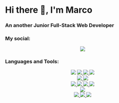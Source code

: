 <h1>Hi there 👋, I'm Marco</h1>

<h3>
An another Junior Full-Stack Web Developer
</h3>

<h3>My social:</h3>
<p align="center">
  <a href="https://www.linkedin.com/in/marcosotera-webdev/">
    <img src="https://skillicons.dev/icons?i=linkedin" />
  </a>
</p>

<h3>Languages and Tools:</h3>

<p align="center">
    <img src="https://skillicons.dev/icons?i=html" />

  <a href="https://www.w3schools.com/css/">
    <img src="https://skillicons.dev/icons?i=css" />
  </a>
  
  <a href="https://getbootstrap.com/">
    <img src="https://skillicons.dev/icons?i=bootstrap" />
  </a>

  <a href="https://developer.mozilla.org/en-US/docs/Web/JavaScript">
    <img src="https://skillicons.dev/icons?i=js" />
  </a>
  <br>

  <a href="https://www.php.net/">
    <img src="https://skillicons.dev/icons?i=php" />
  </a>
  <a href="https://laravel.com/">
    <img src="https://skillicons.dev/icons?i=laravel&theme=light" />
  </a>
  <br>
  
   <a href="https://www.java.com">
    <img src="https://skillicons.dev/icons?i=java" />
   </a>

   <a href="https://www.w3schools.com/c/index.php">
    <img src="https://skillicons.dev/icons?i=c" />
  </a>

   <a href="https://www.w3schools.com/cpp/default.asp">
    <img src="https://skillicons.dev/icons?i=cpp" />
   </a>

   <a href="https://www.python.org">
    <img src="https://skillicons.dev/icons?i=python" />
  </a>
  <br>
  
  <a href="https://unity.com">
    <img src="https://skillicons.dev/icons?i=unity" />
  </a>
  <br>
  
  <a href="https://git-scm.com/">
    <img src="https://skillicons.dev/icons?i=git" />
  </a>
  
  <a href="https://www.linux.it/">
    <img src="https://skillicons.dev/icons?i=linux" />
  </a>
  
  <a href="https://www.raspberrypi.com">
    <img src="https://skillicons.dev/icons?i=raspberrypi" />
  </a>


  

</p>
